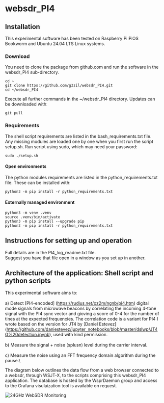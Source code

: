 # websdr_PI4
## Installation 
This experimental software has been tested on Raspberry Pi PiOS Bookworm and Ubuntu 24.04 LTS Linux systems.

### Download
You need to clone the package from github.com and run the software in the websdr_PI4 sub-directory. 
```
cd ~
git clone https://github.com/g3zil/websdr_PI4.git
cd ~/websdr_PI4
```
Execute all further commands in the ~/websdr_PI4 directory.
Updates can be downloaded with:
```
git pull
```

### Requirements
The shell script requirements are listed in the bash_requirements.txt file.
Any missing modules are loaded one by one when you first run the script setup.sh.
Run script using sudo, which may need your password:
```
sudo ./setup.sh
```

#### Open environments
The python modules requirements are listed in the python_requirements.txt file.
These can be installed with:
```
python3 -m pip install -r python_requirements.txt
```
#### Externally managed environment
```
python3 -m venv .venv
source .venv/bin/activate
python3 -m pip install --upgrade pip
python3 -m pip install -r python_requirements.txt
```

## Instructions for setting up and operation
Full details are in the PI4_log_readme.txt file.\
Suggest you have that file open in a window as you set up in another.

## Architecture of the application: Shell script and python scripts
This experimental software aims to:\
\
a) Detect [PI4-encoded] (https://rudius.net/oz2m/ngnb/pi4.htm) digital mode signals from microwave beacons by correlating the incoming 4-tone signal with the PI4 sync vector and gioving a score of 0-4 for the number of tines at the expected frequencies. The correlation code is a variant for PI4 I wrote based on the version for JT4 by [Daniel Estevez] (https://github.com/daniestevez/jupyter_notebooks/blob/master/dslwp/JT4G%20detection.ipynb), used with kind permission.\
\
b) Measure the signal + noise (splusn) level during the carrier interval.\
\
c) Measure the noise using an FFT frequency domain algorithm during the pause.\

The diagram below outlines the data flow from a web browser connected to a websdr, through WSJT-X, to the scripts comprising this websdr_PI4 application. The database is hosted by the WsprDaemon group and access to the Grafana visulaization tool is available on request.

![24GHz WebSDR Monitoring](https://github.com/user-attachments/assets/d51133b6-2ca3-4b3e-8219-f1239d9d6394)
